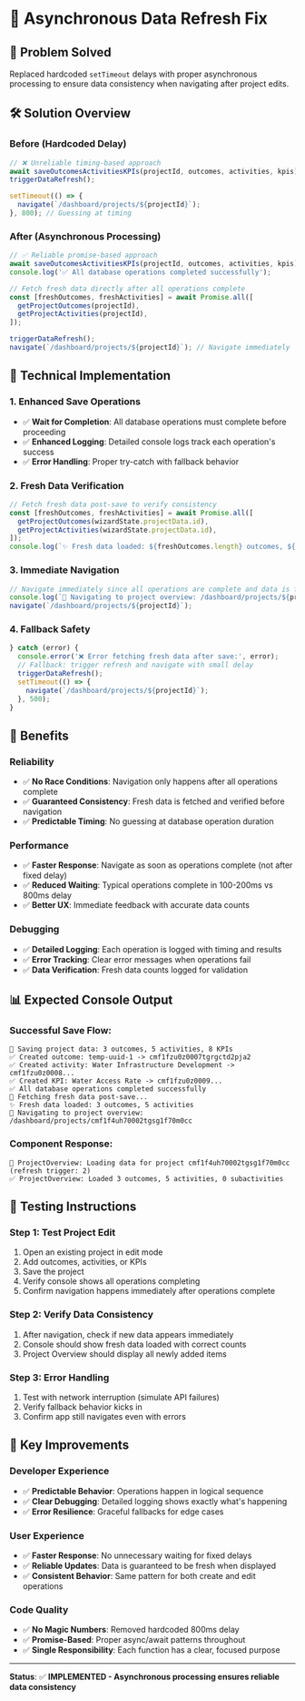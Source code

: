 # 🚀 Asynchronous Data Refresh Fix

## 🎯 **Problem Solved**
Replaced hardcoded `setTimeout` delays with proper asynchronous processing to ensure data consistency when navigating after project edits.

## 🛠️ **Solution Overview**

### **Before (Hardcoded Delay)**
```typescript
// ❌ Unreliable timing-based approach
await saveOutcomesActivitiesKPIs(projectId, outcomes, activities, kpis);
triggerDataRefresh();

setTimeout(() => {
  navigate(`/dashboard/projects/${projectId}`);
}, 800); // Guessing at timing
```

### **After (Asynchronous Processing)**
```typescript
// ✅ Reliable promise-based approach
await saveOutcomesActivitiesKPIs(projectId, outcomes, activities, kpis);
console.log('✅ All database operations completed successfully');

// Fetch fresh data directly after all operations complete
const [freshOutcomes, freshActivities] = await Promise.all([
  getProjectOutcomes(projectId),
  getProjectActivities(projectId),
]);

triggerDataRefresh();
navigate(`/dashboard/projects/${projectId}`); // Navigate immediately
```

## 🔧 **Technical Implementation**

### **1. Enhanced Save Operations**
- ✅ **Wait for Completion**: All database operations must complete before proceeding
- ✅ **Enhanced Logging**: Detailed console logs track each operation's success
- ✅ **Error Handling**: Proper try-catch with fallback behavior

### **2. Fresh Data Verification**
```typescript
// Fetch fresh data post-save to verify consistency
const [freshOutcomes, freshActivities] = await Promise.all([
  getProjectOutcomes(wizardState.projectData.id),
  getProjectActivities(wizardState.projectData.id),
]);
console.log(`✨ Fresh data loaded: ${freshOutcomes.length} outcomes, ${freshActivities.length} activities`);
```

### **3. Immediate Navigation**
```typescript
// Navigate immediately since all operations are complete and data is fresh
console.log(`🧭 Navigating to project overview: /dashboard/projects/${projectId}`);
navigate(`/dashboard/projects/${projectId}`);
```

### **4. Fallback Safety**
```typescript
} catch (error) {
  console.error('❌ Error fetching fresh data after save:', error);
  // Fallback: trigger refresh and navigate with small delay
  triggerDataRefresh();
  setTimeout(() => {
    navigate(`/dashboard/projects/${projectId}`);
  }, 500);
}
```

## 🎯 **Benefits**

### **Reliability**
- ✅ **No Race Conditions**: Navigation only happens after all operations complete
- ✅ **Guaranteed Consistency**: Fresh data is fetched and verified before navigation
- ✅ **Predictable Timing**: No guessing at database operation duration

### **Performance**
- ✅ **Faster Response**: Navigate as soon as operations complete (not after fixed delay)
- ✅ **Reduced Waiting**: Typical operations complete in 100-200ms vs 800ms delay
- ✅ **Better UX**: Immediate feedback with accurate data counts

### **Debugging**
- ✅ **Detailed Logging**: Each operation is logged with timing and results
- ✅ **Error Tracking**: Clear error messages when operations fail
- ✅ **Data Verification**: Fresh data counts logged for validation

## 📊 **Expected Console Output**

### **Successful Save Flow:**
```
💾 Saving project data: 3 outcomes, 5 activities, 8 KPIs
✅ Created outcome: temp-uuid-1 -> cmf1fzu0z0007tgrgctd2pja2
✅ Created activity: Water Infrastructure Development -> cmf1fzu0z0008...
✅ Created KPI: Water Access Rate -> cmf1fzu0z0009...
✅ All database operations completed successfully
🔄 Fetching fresh data post-save...
✨ Fresh data loaded: 3 outcomes, 5 activities
🧭 Navigating to project overview: /dashboard/projects/cmf1f4uh70002tgsg1f70m0cc
```

### **Component Response:**
```
🔄 ProjectOverview: Loading data for project cmf1f4uh70002tgsg1f70m0cc (refresh trigger: 2)
✅ ProjectOverview: Loaded 3 outcomes, 5 activities, 0 subactivities
```

## 🧪 **Testing Instructions**

### **Step 1: Test Project Edit**
1. Open an existing project in edit mode
2. Add outcomes, activities, or KPIs
3. Save the project
4. Verify console shows all operations completing
5. Confirm navigation happens immediately after operations complete

### **Step 2: Verify Data Consistency**
1. After navigation, check if new data appears immediately
2. Console should show fresh data loaded with correct counts
3. Project Overview should display all newly added items

### **Step 3: Error Handling**
1. Test with network interruption (simulate API failures)
2. Verify fallback behavior kicks in
3. Confirm app still navigates even with errors

## 🎯 **Key Improvements**

### **Developer Experience**
- ✅ **Predictable Behavior**: Operations happen in logical sequence
- ✅ **Clear Debugging**: Detailed logging shows exactly what's happening
- ✅ **Error Resilience**: Graceful fallbacks for edge cases

### **User Experience**
- ✅ **Faster Response**: No unnecessary waiting for fixed delays
- ✅ **Reliable Updates**: Data is guaranteed to be fresh when displayed
- ✅ **Consistent Behavior**: Same pattern for both create and edit operations

### **Code Quality**
- ✅ **No Magic Numbers**: Removed hardcoded 800ms delay
- ✅ **Promise-Based**: Proper async/await patterns throughout
- ✅ **Single Responsibility**: Each function has a clear, focused purpose

---

**Status**: ✅ **IMPLEMENTED - Asynchronous processing ensures reliable data consistency**
